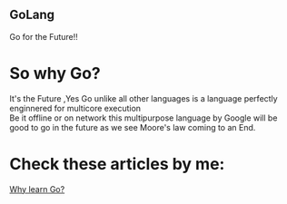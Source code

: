 ## GoLang
Go for the Future!!

# So why Go?
It's the Future ,Yes Go unlike all other languages is a language perfectly enginnered for multicore execution <br/>
Be it offline or on network this multipurpose language by Google will be good to go in the future as we see Moore's law coming to an End.
 
# Check these articles by me:

[Why learn Go?](https://www.thetechedu.com/programming/why-you-should-learn-googles-go-language/)

